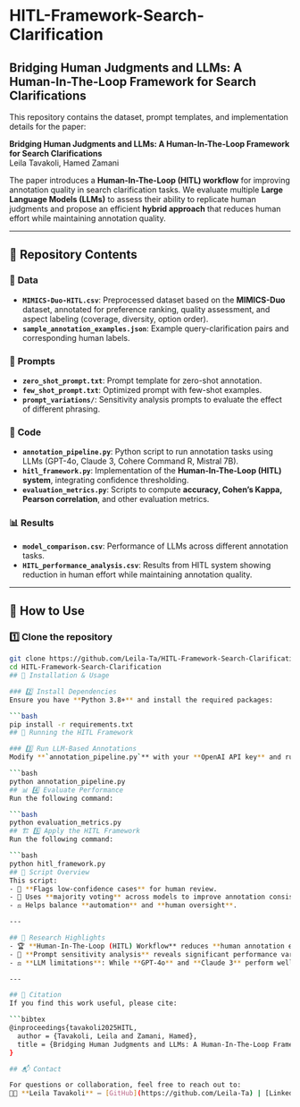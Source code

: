 # HITL-Framework-Search-Clarification

## Bridging Human Judgments and LLMs: A Human-In-The-Loop Framework for Search Clarifications

This repository contains the dataset, prompt templates, and implementation details for the paper:

**Bridging Human Judgments and LLMs: A Human-In-The-Loop Framework for Search Clarifications**  
Leila Tavakoli, Hamed Zamani  

The paper introduces a **Human-In-The-Loop (HITL) workflow** for improving annotation quality in search clarification tasks. We evaluate multiple **Large Language Models (LLMs)** to assess their ability to replicate human judgments and propose an efficient **hybrid approach** that reduces human effort while maintaining annotation quality.

---

## 📌 Repository Contents

### 📂 **Data**
- **`MIMICS-Duo-HITL.csv`**: Preprocessed dataset based on the **MIMICS-Duo** dataset, annotated for preference ranking, quality assessment, and aspect labeling (coverage, diversity, option order).
- **`sample_annotation_examples.json`**: Example query-clarification pairs and corresponding human labels.

### 📜 **Prompts**
- **`zero_shot_prompt.txt`**: Prompt template for zero-shot annotation.
- **`few_shot_prompt.txt`**: Optimized prompt with few-shot examples.
- **`prompt_variations/`**: Sensitivity analysis prompts to evaluate the effect of different phrasing.

### 🔧 **Code**
- **`annotation_pipeline.py`**: Python script to run annotation tasks using LLMs (GPT-4o, Claude 3, Cohere Command R, Mistral 7B).
- **`hitl_framework.py`**: Implementation of the **Human-In-The-Loop (HITL) system**, integrating confidence thresholding.
- **`evaluation_metrics.py`**: Scripts to compute **accuracy, Cohen’s Kappa, Pearson correlation**, and other evaluation metrics.

### 📊 **Results**
- **`model_comparison.csv`**: Performance of LLMs across different annotation tasks.
- **`HITL_performance_analysis.csv`**: Results from HITL system showing reduction in human effort while maintaining annotation quality.

---

## 🚀 How to Use

### 1️⃣ Clone the repository
```bash
git clone https://github.com/Leila-Ta/HITL-Framework-Search-Clarification.git
cd HITL-Framework-Search-Clarification
## 🚀 Installation & Usage

### 2️⃣ Install Dependencies
Ensure you have **Python 3.8+** and install the required packages:

```bash
pip install -r requirements.txt
## 🚀 Running the HITL Framework

### 3️⃣ Run LLM-Based Annotations
Modify **`annotation_pipeline.py`** with your **OpenAI API key** and run:

```bash
python annotation_pipeline.py
## 📊 4️⃣ Evaluate Performance  
Run the following command:  

```bash
python evaluation_metrics.py
## 🏗️ 5️⃣ Apply the HITL Framework  
Run the following command:  

```bash
python hitl_framework.py
## 📜 Script Overview  
This script:  
- 🚩 **Flags low-confidence cases** for human review.  
- 🔄 Uses **majority voting** across models to improve annotation consistency.  
- ⚖️ Helps balance **automation** and **human oversight**.  

---

## 🔬 Research Highlights  
- 🏆 **Human-In-The-Loop (HITL) Workflow** reduces **human annotation efforts by 40%** while maintaining high agreement with human labels.  
- 📝 **Prompt sensitivity analysis** reveals significant performance variations based on phrasing.  
- ⚖️ **LLM limitations**: While **GPT-4o** and **Claude 3** perform well, open-source models like **Mistral 7B** struggle with fine-grained annotations.  

---

## 📄 Citation  
If you find this work useful, please cite:  

```bibtex
@inproceedings{tavakoli2025HITL,
  author = {Tavakoli, Leila and Zamani, Hamed},
  title = {Bridging Human Judgments and LLMs: A Human-In-The-Loop Framework for Search Clarifications},
}

## 📬 Contact  

For questions or collaboration, feel free to reach out to:  
👩‍💻 **Leila Tavakoli** – [GitHub](https://github.com/Leila-Ta) | [LinkedIn](https://www.linkedin.com/in/leilatavakoli)
